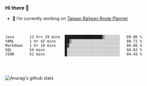 ### Hi there 👋

- 🔭 I’m currently working on [Taiwan Railway Route Planner](https://github.com/Taiwan-Railway-Route-Planner)

<br/>

<!--START_SECTION:waka-->
```text
Java       13 hrs 29 mins  █████████████████▒░░░░░░░   69.06 % 
YAML       1 hr 42 mins    ██▒░░░░░░░░░░░░░░░░░░░░░░   08.72 % 
Markdown   1 hr 18 mins    █▓░░░░░░░░░░░░░░░░░░░░░░░   06.66 % 
SQL        54 mins         █░░░░░░░░░░░░░░░░░░░░░░░░   04.62 % 
JSON       52 mins         █░░░░░░░░░░░░░░░░░░░░░░░░   04.43 % 
```
<!--END_SECTION:waka-->

<br/>
<br/>

![Anurag's github stats](https://github-readme-stats.vercel.app/api?username=DepickereSven&show_icons=true&theme=tokyonight)



<!--
**DepickereSven/DepickereSven** is a ✨ _special_ ✨ repository because its `README.md` (this file) appears on your GitHub profile.

Here are some ideas to get you started:

- 🔭 I’m currently working on ...
- 🌱 I’m currently learning ...
- 👯 I’m looking to collaborate on ...
- 🤔 I’m looking for help with ...
- 💬 Ask me about ...
- 📫 How to reach me: ...
- 😄 Pronouns: ...
- ⚡ Fun fact: ...
-->

